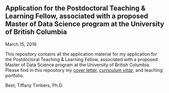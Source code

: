## Application for the Postdoctoral Teaching & Learning Fellow, associated with a proposed Master of Data Science program at the University of British Columbia
March 15, 2016

This repository contains all the application material for my application for the Postdoctoral Teaching & Learning Fellow, associated with a proposed Master of Data Science program at the University of British Columbia.
Please find in this repository my [cover letter](Timbers_UBC_Cover_Letter.md), [*curriculum vitae*](Timbers_UBC_CV.md), and teaching portfolio. 

Best,
Tiffany Timbers, Ph.D.
 